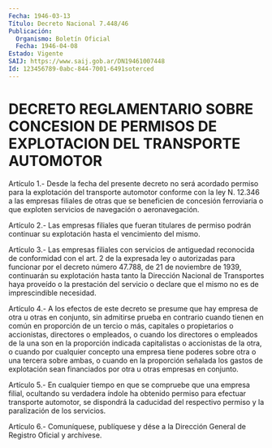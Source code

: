 ```yaml
---
Fecha: 1946-03-13
Título: Decreto Nacional 7.448/46
Publicación:
  Organismo: Boletín Oficial
  Fecha: 1946-04-08
Estado: Vigente
SAIJ: https://www.saij.gob.ar/DN19461007448
Id: 123456789-0abc-844-7001-6491soterced
---
```

# DECRETO REGLAMENTARIO SOBRE CONCESION DE PERMISOS DE EXPLOTACION DEL TRANSPORTE AUTOMOTOR

<a id="1"></a>
Artículo  1.-  Desde  la  fecha  del  presente decreto no será acordado  permiso  para  la  explotación  del transporte  automotor conforme con la ley N. 12.346 a las empresas  filiales de otras que se beneficien de concesión ferroviaria o que exploten  servicios de navegación o aeronavegación.

<a id="2"></a>
Artículo  2.-  Las  empresas  filiales que fueran titulares de permiso podrán continuar su explotación  hasta  el  vencimiento del mismo.

<a id="3"></a>
Artículo 3.- Las empresas filiales con servicios de antiguedad reconocida  de  conformidad  con  el  art.  2 de la expresada ley o autorizadas para funcionar por el decreto número  47.788,  de 21 de noviembre  de  1939,  continuarán  su  explotación  hasta  tanto la Dirección  Nacional  de  Transportes  haya proveído o la prestación del  servicio  o  declare  que  el mismo no  es  de  imprescindible necesidad.

<a id="4"></a>
Artículo  4.- A los efectos de este decreto se presume que hay empresa de otra  u  otras  en  conjunto,  sin  admitirse  prueba en contrario    cuando  tienen  en común en proporción de un tercio  o más,  capitales  o  propietarios    o   accionistas,  directores  o empleados, o cuando  los directores o empleados  de  la  una son en la  proporción  indicada  capitalistas o accionistas de la otra,  o cuando por cualquier concepto  una empresa tiene poderes sobre otra o una tercera sobre ambas, o cuando  en  la proporción señalada los gastos de explotación sean financiados por  otra  u  otras empresas en conjunto.

<a id="5"></a>
Artículo  5.-  En cualquier tiempo en que se compruebe que una empresa filial, ocultando  su  verdadera índole ha obtenido permiso para efectuar transporte automotor,  se  dispondrá la caducidad del respectivo permiso y la paralización de los servicios.

<a id="6"></a>
Artículo  6.-  Comuníquese,  publíquese  y dése a la Dirección General de Registro Oficial y archívese.